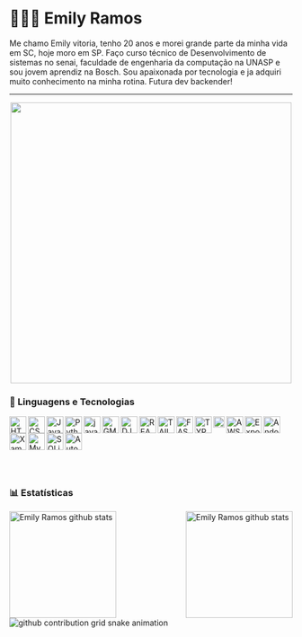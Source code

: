  # 👩🏻‍💻 Emily Ramos

Me chamo Emily vitoria, tenho 20 anos e morei grande parte da minha vida em SC, hoje moro em SP. Faço curso técnico de Desenvolvimento de sistemas no senai, faculdade de engenharia da computação na UNASP e sou jovem aprendiz na Bosch. Sou apaixonada por tecnologia e ja adquiri muito conhecimento na minha rotina. Futura dev backender!


---

<div align="center">
  <img width="500px"
    src="https://i.giphy.com/media/v1.Y2lkPTc5MGI3NjExNXN6a284djRtY2pmbHB5bnB2eHlhZ2h6djljbmZqbG5penl2MjFvZyZlcD12MV9pbnRlcm5hbF9naWZfYnlfaWQmY3Q9cw/Od6XmbZWLy5jHMBus4/giphy.gif"
  />
</div>

### 🤖 Linguagens e Tecnologias

 <div width="100px">
<img 
    align="left" 
    alt="HTML"
    title="HTML" 
    width="30px" 
    src="https://cdn.jsdelivr.net/gh/devicons/devicon@latest/icons/html5/html5-original.svg" 
/>
<img 
    align="left" 
    alt="CSS" 
    title="CSS"
    width="30px" 
    src="https://upload.wikimedia.org/wikipedia/commons/thumb/a/ab/Official_CSS_Logo.svg/2048px-Official_CSS_Logo.svg.png" 
/>
<img 
    align="left" 
    alt="JavaScript" 
    title="JavaScript"
    width="30px" 
    src="https://cdn.jsdelivr.net/gh/devicons/devicon@latest/icons/javascript/javascript-original.svg" 
/>

<img 
    align="left" 
    alt="Python" 
    title="Python"
    width="30px" 
    src="https://cdn.jsdelivr.net/gh/devicons/devicon@latest/icons/python/python-original.svg" 
/>

<img
    align="left" 
    alt="java" 
    title="java"
    width="30px" 
    src="https://cdn.jsdelivr.net/gh/devicons/devicon@latest/icons/java/java-original.svg" 
/>

<img
    align="left" 
    alt="GML" 
    title="GML"
    width="30px"  
    src="https://www.svgrepo.com/show/373617/gamemaker.svg" 
/>

<img
    align="left" 
    alt="DJANGO" 
    title="DJANGO"
    width="30px" 
    src="https://cdn.jsdelivr.net/gh/devicons/devicon@latest/icons/django/django-plain.svg" 
/>

<img 
    align="left" 
    alt="REACT"
    title="REACT" 
    width="30px" 
    src="https://cdn.jsdelivr.net/gh/devicons/devicon@latest/icons/react/react-original-wordmark.svg"
/>

<img 
    align="left" 
    alt="TAILWIND"
    title="TAILWIND" 
    width="30px" 
    src="https://cdn.jsdelivr.net/gh/devicons/devicon@latest/icons/tailwindcss/tailwindcss-original.svg"
/>

<img 
    align="left" 
    alt="FASTAPI"
    title="FASTAPI" 
    width="30px" 
    src="https://cdn.jsdelivr.net/gh/devicons/devicon@latest/icons/fastapi/fastapi-original.svg"
/>

<img 
    align="left" 
    alt="TYPESCRIPT"
    title="TYPESCRIPT" 
    width="30px" 
    src="https://img.icons8.com/fluency/48/typescript--v2.png"
/>

<img 
    align="left" 
    alt="FIREBASE"
    title="FIREBASE" 
    width="20px" 
    src="https://cdn.worldvectorlogo.com/logos/firebase-1.svg"
/>

<img 
    align="left" 
    alt="AWS"
    title="AWS" 
    width="30px" 
    src="https://cdn.jsdelivr.net/gh/devicons/devicon@latest/icons/amazonwebservices/amazonwebservices-original-wordmark.svg"
/>

<img 
    align="left" 
    alt="Expo"
    title="Expo" 
    width="30px" 
    src="https://avatars.githubusercontent.com/u/12504344?s=280&v=4"
/>

<img 
    align="left" 
    alt="Andoid Studio"
    title="Andoid Studio" 
    width="30px" 
    src="https://upload.wikimedia.org/wikipedia/commons/thumb/c/c1/Android_Studio_icon_%282023%29.svg/1200px-Android_Studio_icon_%282023%29.svg.png"
/>

<img 
    align="left" 
    alt="Xampp"
    title="Xampp" 
    width="30px" 
    src="https://upload.wikimedia.org/wikipedia/commons/d/dc/XAMPP_Logo.png"
/>

<img 
    align="left" 
    alt="MySql"
    title="MySql" 
    width="30px" 
    src="https://images.icon-icons.com/1381/PNG/512/mysqlworkbench_93532.png"
/>

<img 
    align="left" 
    alt="SQLite"
    title="SQLite" 
    width="30px" 
    src="https://upload.wikimedia.org/wikipedia/commons/thumb/9/97/Sqlite-square-icon.svg/1024px-Sqlite-square-icon.svg.png"
/>

<img 
    align="left" 
    alt="AutoCad"
    title="AutoCad" 
    width="30px"  
    src="https://cdn.cybassets.com/media/W1siZiIsIjMwOTg0L3Byb2R1Y3RzLzUxMDkxODc3LzE3MzEzNzUzMjNfNjZjYjQ1YTRiZTQ2ZTgyYTIyN2QucG5nIl0sWyJwIiwidGh1bWIiLCI2MDB4NjAwIl1d.png?sha=6726de3800f8f839"
/>
</div>





<br/>
<br/>
<br/>
<br/>
<br/>
<br/>


### 📊 Estatísticas

<div>
    <a href="https://github.com/ramos-emily">
        <img align="left" height="190px"
            src="https://github-readme-stats.vercel.app/api?username=ramos-emily&show_icons=true&theme=tokyonight&include_all_commits=true" 
            alt="Emily Ramos github stats" />
    </a>
    <a href="https://github.com/ramos-emily">
        <img align="right" height="190px"
            src="https://github-readme-stats.vercel.app/api/top-langs/?username=ramos-emily&theme=tokyonight&layout=compact&custom_title=Tecnologias&langs_count=9"
            alt="Emily Ramos github stats" />
    </a>
</div>


<picture>
  <source media="(prefers-color-scheme: dark)" srcset="https://raw.githubusercontent.com/ramos-emily/ramos-emily/output/github-contribution-grid-snake-dark.svg">
   <source media="(prefers-color-scheme: light)" srcset="https://raw.githubusercontent.com/ramos-emily/ramos-emily/output/github-contribution-grid-snake-dark.svg">
  <img alt="github contribution grid snake animation" src="https://raw.githubusercontent.com/ramos-emily/YourUser/output/github-contribution-grid-snake.svg">
</picture>

